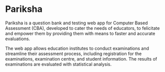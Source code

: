 # Pariksha  

Pariksha is a question bank and testing web app for Computer Based Assessment (CBA), developed to cater the needs of educators, to felicitate and empower them by providing them with means to faster and accurate evaluations. 

The web app allows education institutes to conduct examinations and streamline their assessment process, including registration for the examinations, examination centre, and student information. The results of examinations are evaluated with statistical analysis.
